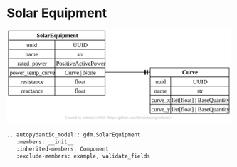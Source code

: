 # Solar Equipment

[![](../../models/SolarEquipment.svg)](../../models/SolarEquipment.svg)

```{eval-rst}
.. autopydantic_model:: gdm.SolarEquipment
   :members: __init__
   :inherited-members: Component
   :exclude-members: example, validate_fields
```